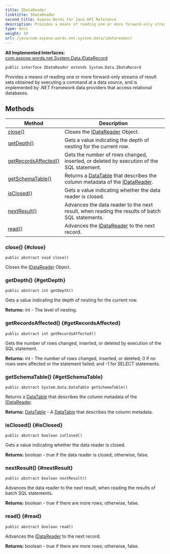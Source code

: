 ```yaml
---
title: IDataReader
linktitle: IDataReader
second_title: Aspose.Words for Java API Reference
description: Provides a means of reading one or more forward-only streams of result sets obtained by executing a command at a data source and is implemented by .NET Framework data providers that access relational databases in Java.
type: docs
weight: 34
url: /java/com.aspose.words.net.system.data/idatareader/
---
```


**All Implemented Interfaces:**
[com.aspose.words.net.System.Data.IDataRecord](../../com.aspose.words.net.system.data/idatarecord/)
```
public interface IDataReader extends System.Data.IDataRecord
```

Provides a means of reading one or more forward-only streams of result sets obtained by executing a command at a data source, and is implemented by .NET Framework data providers that access relational databases.
## Methods

| Method | Description |
| --- | --- |
| [close()](#close) | Closes the [IDataReader](../../com.aspose.words.net.system.data/idatareader/) Object. |
| [getDepth()](#getDepth) | Gets a value indicating the depth of nesting for the current row. |
| [getRecordsAffected()](#getRecordsAffected) | Gets the number of rows changed, inserted, or deleted by execution of the SQL statement. |
| [getSchemaTable()](#getSchemaTable) | Returns a [DataTable](../../com.aspose.words.net.system.data/datatable/) that describes the column metadata of the [IDataReader](../../com.aspose.words.net.system.data/idatareader/). |
| [isClosed()](#isClosed) | Gets a value indicating whether the data reader is closed. |
| [nextResult()](#nextResult) | Advances the data reader to the next result, when reading the results of batch SQL statements. |
| [read()](#read) | Advances the [IDataReader](../../com.aspose.words.net.system.data/idatareader/) to the next record. |
### close() {#close}
```
public abstract void close()
```


Closes the [IDataReader](../../com.aspose.words.net.system.data/idatareader/) Object.

### getDepth() {#getDepth}
```
public abstract int getDepth()
```


Gets a value indicating the depth of nesting for the current row.

**Returns:**
int - The level of nesting.
### getRecordsAffected() {#getRecordsAffected}
```
public abstract int getRecordsAffected()
```


Gets the number of rows changed, inserted, or deleted by execution of the SQL statement.

**Returns:**
int - The number of rows changed, inserted, or deleted; 0 if no rows were affected or the statement failed; and -1 for SELECT statements.
### getSchemaTable() {#getSchemaTable}
```
public abstract System.Data.DataTable getSchemaTable()
```


Returns a [DataTable](../../com.aspose.words.net.system.data/datatable/) that describes the column metadata of the [IDataReader](../../com.aspose.words.net.system.data/idatareader/).

**Returns:**
[DataTable](../../com.aspose.words.net.system.data/datatable/) - A [DataTable](../../com.aspose.words.net.system.data/datatable/) that describes the column metadata.
### isClosed() {#isClosed}
```
public abstract boolean isClosed()
```


Gets a value indicating whether the data reader is closed.

**Returns:**
boolean - true if the data reader is closed; otherwise, false.
### nextResult() {#nextResult}
```
public abstract boolean nextResult()
```


Advances the data reader to the next result, when reading the results of batch SQL statements.

**Returns:**
boolean - true if there are more rows; otherwise, false.
### read() {#read}
```
public abstract boolean read()
```


Advances the [IDataReader](../../com.aspose.words.net.system.data/idatareader/) to the next record.

**Returns:**
boolean - true if there are more rows; otherwise, false.
